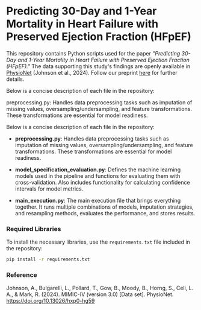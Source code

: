 # Predicting 30-Day and 1-Year Mortality in Heart Failure with Preserved Ejection Fraction (HFpEF)

This repository contains Python scripts used for the paper *"Predicting 30-Day and 1-Year Mortality in Heart Failure with Preserved Ejection Fraction (HFpEF)."* The data supporting this study's findings are openly available in [PhysioNet](https://doi.org/10.13026/hxp0-hg59) (Johnson et al., 2024). Follow our preprint [here](https://www.medrxiv.org/content/10.1101/2024.10.15.24315524v1) for further details.

Below is a concise description of each file in the repository:

preprocessing.py: Handles data preprocessing tasks such as imputation of missing values, oversampling/undersampling, and feature transformations. These transformations are essential for model readiness.

Below is a concise description of each file in the repository:

- **preprocessing.py**: 
  Handles data preprocessing tasks such as imputation of missing values, oversampling/undersampling, and feature transformations. These transformations are essential for model readiness.

- **model_specification_evaluation.py**: 
  Defines the machine learning models used in the pipeline and functions for evaluating them with cross-validation. Also includes functionality for calculating confidence intervals for model metrics.

- **main_execution.py**: 
  The main execution file that brings everything together. It runs multiple combinations of models, imputation strategies, and resampling methods, evaluates the performance, and stores results.

### Required Libraries
To install the necessary libraries, use the `requirements.txt` file included in the repository:

```bash
pip install -r requirements.txt
```

### Reference
Johnson, A., Bulgarelli, L., Pollard, T., Gow, B., Moody, B., Horng, S., Celi, L. A., & Mark, R. (2024). MIMIC-IV (version 3.0) [Data set]. PhysioNet. https://doi.org/10.13026/hxp0-hg59


